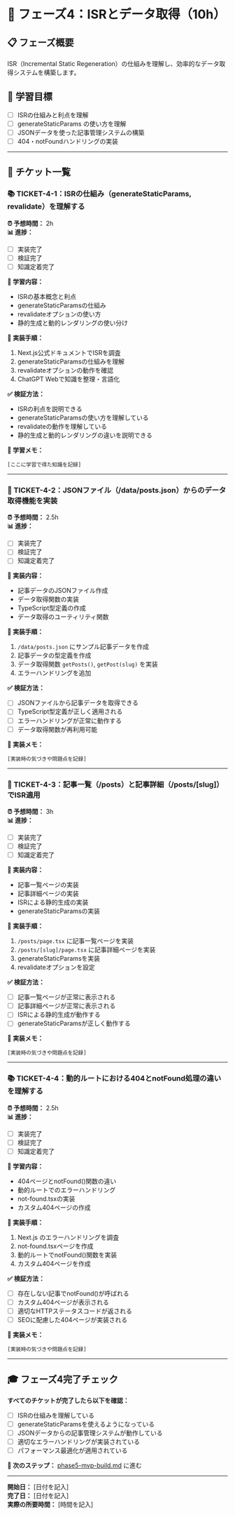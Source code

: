 # 🔄 フェーズ4：ISRとデータ取得（10h）

## 📋 フェーズ概要

ISR（Incremental Static Regeneration）の仕組みを理解し、効率的なデータ取得システムを構築します。

## 🎯 学習目標

- [ ] ISRの仕組みと利点を理解
- [ ] generateStaticParams の使い方を理解
- [ ] JSONデータを使った記事管理システムの構築
- [ ] 404・notFoundハンドリングの実装

---

## 🎫 チケット一覧

### 📚 TICKET-4-1：ISRの仕組み（generateStaticParams, revalidate）を理解する

**⏰ 予想時間：** 2h  
**📊 進捗：** 
- [ ] 実装完了
- [ ] 検証完了  
- [ ] 知識定着完了

**🎯 学習内容：**
- ISRの基本概念と利点
- generateStaticParamsの仕組み
- revalidateオプションの使い方
- 静的生成と動的レンダリングの使い分け

**📝 実装手順：**
1. Next.js公式ドキュメントでISRを調査
2. generateStaticParamsの仕組みを理解
3. revalidateオプションの動作を確認
4. ChatGPT Webで知識を整理・言語化

**✅ 検証方法：**
- ISRの利点を説明できる
- generateStaticParamsの使い方を理解している
- revalidateの動作を理解している
- 静的生成と動的レンダリングの違いを説明できる

**💭 学習メモ：**
```
[ここに学習で得た知識を記録]
```

---

### 🔨 TICKET-4-2：JSONファイル（/data/posts.json）からのデータ取得機能を実装

**⏰ 予想時間：** 2.5h  
**📊 進捗：** 
- [ ] 実装完了
- [ ] 検証完了  
- [ ] 知識定着完了

**🎯 実装内容：**
- 記事データのJSONファイル作成
- データ取得関数の実装
- TypeScript型定義の作成
- データ取得のユーティリティ関数

**📝 実装手順：**
1. `/data/posts.json` にサンプル記事データを作成
2. 記事データの型定義を作成
3. データ取得関数 `getPosts()`, `getPost(slug)` を実装
4. エラーハンドリングを追加

**✅ 検証方法：**
- [ ] JSONファイルから記事データを取得できる
- [ ] TypeScript型定義が正しく適用される
- [ ] エラーハンドリングが正常に動作する
- [ ] データ取得関数が再利用可能

**💭 実装メモ：**
```
[実装時の気づきや問題点を記録]
```

---

### 🔨 TICKET-4-3：記事一覧（/posts）と記事詳細（/posts/[slug]）でISR適用

**⏰ 予想時間：** 3h  
**📊 進捗：** 
- [ ] 実装完了
- [ ] 検証完了  
- [ ] 知識定着完了

**🎯 実装内容：**
- 記事一覧ページの実装
- 記事詳細ページの実装
- ISRによる静的生成の実装
- generateStaticParamsの実装

**📝 実装手順：**
1. `/posts/page.tsx` に記事一覧ページを実装
2. `/posts/[slug]/page.tsx` に記事詳細ページを実装
3. generateStaticParamsを実装
4. revalidateオプションを設定

**✅ 検証方法：**
- [ ] 記事一覧ページが正常に表示される
- [ ] 記事詳細ページが正常に表示される
- [ ] ISRによる静的生成が動作する
- [ ] generateStaticParamsが正しく動作する

**💭 実装メモ：**
```
[実装時の気づきや問題点を記録]
```

---

### 📚 TICKET-4-4：動的ルートにおける404とnotFound処理の違いを理解する

**⏰ 予想時間：** 2.5h  
**📊 進捗：** 
- [ ] 実装完了
- [ ] 検証完了  
- [ ] 知識定着完了

**🎯 学習内容：**
- 404ページとnotFound()関数の違い
- 動的ルートでのエラーハンドリング
- not-found.tsxの実装
- カスタム404ページの作成

**📝 実装手順：**
1. Next.js のエラーハンドリングを調査
2. not-found.tsxページを作成
3. 動的ルートでnotFound()関数を実装
4. カスタム404ページを作成

**✅ 検証方法：**
- [ ] 存在しない記事でnotFound()が呼ばれる
- [ ] カスタム404ページが表示される
- [ ] 適切なHTTPステータスコードが返される
- [ ] SEOに配慮した404ページが実装される

**💭 実装メモ：**
```
[実装時の気づきや問題点を記録]
```

---

## 🎓 フェーズ4完了チェック

**すべてのチケットが完了したら以下を確認：**

- [ ] ISRの仕組みを理解している
- [ ] generateStaticParamsを使えるようになっている
- [ ] JSONデータからの記事管理システムが動作している
- [ ] 適切なエラーハンドリングが実装されている
- [ ] パフォーマンス最適化が適用されている

**🎯 次のステップ：**
[phase5-mvp-build.md](./phase5-mvp-build.md) に進む

---

**開始日：** [日付を記入]  
**完了日：** [日付を記入]  
**実際の所要時間：** [時間を記入] 